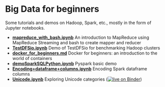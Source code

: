 # Big Data for beginners

Some tutorials and demos on Hadoop, Spark, etc., mostly in the form of Jupyter notebooks.

- **[mapreduce_with_bash.ipynb](mapreduce_with_bash.ipynb)** An introduction to MapReduce using MapReduce Streaming and bash to create mapper and reducer
- **[TestDFSio.ipynb](TestDFSio.ipynb)** Demo of TestDFSio for benchmarking Hadoop clusters
- **[docker_for_beginners.md](docker_for_beginners.md)** Docker for beginners: an introduction to the world of containers
- **[demoSparkSQLPython.ipynb](docker_for_beginners.md)** Pyspark basic demo 
- **[Encoding+dataframe+columns.ipynb](Encoding+dataframe+columns.ipynb)** Encoding Spark dataframe columns 
- **[Unicode.ipynb](Unicode.ipynb)** Exploring Unicode categories ([![live on Binder](https://mybinder.org/badge_logo.svg)](https://mybinder.org/v2/gh/groda/big_data/master?filepath=Unicode.ipynb))
